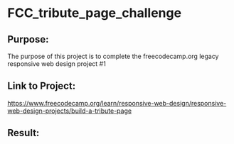 # FCC_tribute_page_challenge
## Purpose:
The purpose of this project is to complete the freecodecamp.org legacy responsive web design project #1
## Link to Project:
https://www.freecodecamp.org/learn/responsive-web-design/responsive-web-design-projects/build-a-tribute-page
## Result:
